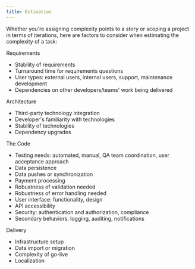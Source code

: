```yaml
---
title: Estimation
---
```


Whether you're assigning complexity points to a story or scoping a project in terms of iterations, here are factors to consider when estimating the complexity of a task:

Requirements

- Stability of requirements
- Turnaround time for requirements questions
- User types: external users, internal users, support, maintenance development
- Dependencies on other developers/teams' work being delivered

Architecture

- Third-party technology integration
- Developer's familiarity with technologies
- Stability of technologies
- Dependency upgrades

The Code

- Testing needs: automated, manual, QA team coordination, user acceptance approach
- Data persistence
- Data pushes or synchronization
- Payment processing
- Robustness of validation needed
- Robustness of error handling needed
- User interface: functionality, design
- API accessibility
- Security: authentication and authorization, compliance
- Secondary behaviors: logging, auditing, notifications

Delivery

- Infrastructure setup
- Data import or migration
- Complexity of go-live
- Localization

